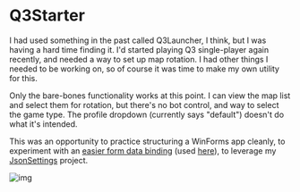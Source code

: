 # Q3Starter

I had used something in the past called Q3Launcher, I think, but I was having a hard time finding it. I'd started playing Q3 single-player again recently, and needed a way to set up map rotation. I had other things I needed to be working on, so of course it was time to make my own utility for this.

Only the bare-bones functionality works at this point. I can view the map list and select them for rotation, but there's no bot control, and way to select the game type. The profile dropdown (currently says "default") doesn't do what it's intended.

This was an opportunity to practice structuring a WinForms app cleanly, to experiment with an [easier form data binding](https://github.com/adamosoftware/Q3Starter/blob/master/Q3Starter/Util/BindingExtensions.cs) (used [here](https://github.com/adamosoftware/Q3Starter/blob/master/Q3Starter/frmMain.cs#L39)), to leverage my [JsonSettings](https://github.com/adamosoftware/JsonSettings) project.

![img](https://adamosoftware.blob.core.windows.net:443/images/Q3starter.PNG)

